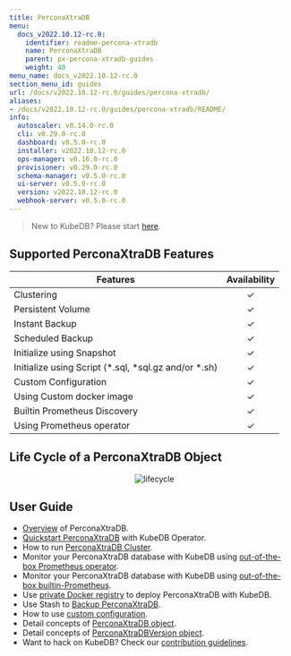 ```yaml
---
title: PerconaXtraDB
menu:
  docs_v2022.10.12-rc.0:
    identifier: readme-percona-xtradb
    name: PerconaXtraDB
    parent: px-percona-xtradb-guides
    weight: 40
menu_name: docs_v2022.10.12-rc.0
section_menu_id: guides
url: /docs/v2022.10.12-rc.0/guides/percona-xtradb/
aliases:
- /docs/v2022.10.12-rc.0/guides/percona-xtradb/README/
info:
  autoscaler: v0.14.0-rc.0
  cli: v0.29.0-rc.0
  dashboard: v0.5.0-rc.0
  installer: v2022.10.12-rc.0
  ops-manager: v0.16.0-rc.0
  provisioner: v0.29.0-rc.0
  schema-manager: v0.5.0-rc.0
  ui-server: v0.5.0-rc.0
  version: v2022.10.12-rc.0
  webhook-server: v0.5.0-rc.0
---
```


> New to KubeDB? Please start [here](/docs/v2022.10.12-rc.0/README).

## Supported PerconaXtraDB Features

| Features                                                | Availability |
| ------------------------------------------------------- | :----------: |
| Clustering                                              |   &#10003;   |
| Persistent Volume                                       |   &#10003;   |
| Instant Backup                                          |   &#10003;   |
| Scheduled Backup                                        |   &#10003;   |
| Initialize using Snapshot                               |   &#10003;   |
| Initialize using Script (\*.sql, \*sql.gz and/or \*.sh) |   &#10003;   |
| Custom Configuration                                    |   &#10003;   |
| Using Custom docker image                               |   &#10003;   |
| Builtin Prometheus Discovery                            |   &#10003;   |
| Using Prometheus operator                               |   &#10003;   |

## Life Cycle of a PerconaXtraDB Object

<p align="center">
  <img alt="lifecycle" src="/docs/v2022.10.12-rc.0/images/percona-xtradb/Lifecycle_of_a_PerconaXtraDB.svg" >
</p>

## User Guide

- [Overview](/docs/v2022.10.12-rc.0/guides/percona-xtradb/overview/overview) of PerconaXtraDB.
- [Quickstart PerconaXtraDB](/docs/v2022.10.12-rc.0/guides/percona-xtradb/quickstart/quickstart) with KubeDB Operator.
- How to run [PerconaXtraDB Cluster](/docs/v2022.10.12-rc.0/guides/percona-xtradb/clustering/percona-xtradb-cluster).
- Monitor your PerconaXtraDB database with KubeDB using [out-of-the-box Prometheus operator](/docs/v2022.10.12-rc.0/guides/percona-xtradb/monitoring/using-prometheus-operator).
- Monitor your PerconaXtraDB database with KubeDB using [out-of-the-box builtin-Prometheus](/docs/v2022.10.12-rc.0/guides/percona-xtradb/monitoring/using-builtin-prometheus).
- Use [private Docker registry](/docs/v2022.10.12-rc.0/guides/percona-xtradb/private-registry/using-private-registry) to deploy PerconaXtraDB with KubeDB.
- Use Stash to [Backup PerconaXtraDB](/docs/v2022.10.12-rc.0/guides/percona-xtradb/backup/overview/).
- How to use [custom configuration](/docs/v2022.10.12-rc.0/guides/percona-xtradb/configuration/using-config-file).
- Detail concepts of [PerconaXtraDB object](/docs/v2022.10.12-rc.0/guides/percona-xtradb/concepts/percona-xtradb).
- Detail concepts of [PerconaXtraDBVersion object](/docs/v2022.10.12-rc.0/guides/percona-xtradb/concepts/catalog).
- Want to hack on KubeDB? Check our [contribution guidelines](/docs/v2022.10.12-rc.0/CONTRIBUTING).
